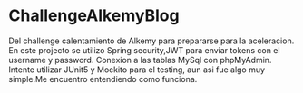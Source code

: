 # ChallengeAlkemyBlog
Del challenge calentamiento de Alkemy para prepararse para la aceleracion.
En este projecto se utilizo Spring security,JWT para enviar tokens con el username y password.
Conexion a las tablas MySql con phpMyAdmin.
Intente utilizar JUnit5 y Mockito para el testing, aun asi fue algo muy simple.Me encuentro entendiendo como funciona.

